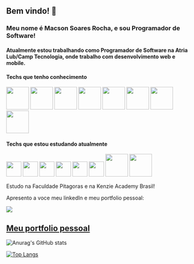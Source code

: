 ## Bem vindo! 👋


### Meu nome é Macson Soares Rocha, e sou Programador de Software!
#### Atualmente estou trabalhando como Programador de Software na Atria Lub/Camp Tecnologia, onde trabalho com desenvolvimento web e mobile.

#### Techs que tenho conhecimento
<img src="https://cdn.jsdelivr.net/gh/devicons/devicon/icons/javascript/javascript-original.svg" width="60" height="60"/> <img src="https://cdn.jsdelivr.net/gh/devicons/devicon/icons/react/react-original-wordmark.svg" width="60" height="60"/>  <img src="https://cdn.jsdelivr.net/gh/devicons/devicon/icons/css3/css3-plain-wordmark.svg" width="60" height="60"/> <img src="https://cdn.jsdelivr.net/gh/devicons/devicon/icons/html5/html5-plain-wordmark.svg" width="60" height="60"/> <img src="https://cdn.worldvectorlogo.com/logos/styled-components-1.svg" width="60" height="60"/> <img src="https://cdn.jsdelivr.net/gh/devicons/devicon/icons/vuejs/vuejs-original.svg" width="60" height="60"/> <img src="https://cdn.jsdelivr.net/gh/devicons/devicon/icons/linux/linux-original.svg" width="60" height="60"/> <img src="https://cdn.jsdelivr.net/gh/devicons/devicon/icons/git/git-original-wordmark.svg" width="60" height="60"/>
          
#### Techs que estou estudando atualmente 
<img src="https://cdn.jsdelivr.net/gh/devicons/devicon/icons/nodejs/nodejs-original-wordmark.svg" width="40" height="40"/> <img src="https://cdn.jsdelivr.net/gh/devicons/devicon/icons/python/python-original-wordmark.svg" width="40" height="40"/>  <img src="https://cdn.jsdelivr.net/gh/devicons/devicon/icons/docker/docker-plain-wordmark.svg" width="40" height="40"/> <img src="https://cdn.jsdelivr.net/gh/devicons/devicon/icons/postgresql/postgresql-original-wordmark.svg" width="40" height="40"/> <img src="https://cdn.jsdelivr.net/gh/devicons/devicon/icons/mongodb/mongodb-plain-wordmark.svg" width="40" height="40"/> <img src="https://cdn.jsdelivr.net/gh/devicons/devicon/icons/typescript/typescript-original.svg" width="40" height="40"/> <img src="https://cdn.jsdelivr.net/gh/devicons/devicon/icons/php/php-original.svg" width="60" height="60"/> <img src="https://cdn.jsdelivr.net/gh/devicons/devicon/icons/laravel/laravel-plain-wordmark.svg" width="60" height="60"/>


Estudo na Faculdade Pitagoras e na Kenzie Academy Brasil!

Apresento a voce meu linkedIn e meu portfolio pessoal:


<a href="https://www.linkedin.com/in/macson-soares-dev" target="_blank"><img src="https://img.shields.io/badge/-LinkedIn-%230077B5?style=for-the-badge&logo=linkedin&logoColor=white" target="_blank"></a> 

## [Meu portfolio pessoal](https://meu-portfolio-swart.vercel.app/)



<!--
**maxdevsr/maxdevsr** is a ✨ _special_ ✨ repository because its `README.md` (this file) appears on your GitHub profile.

Here are some ideas to get you started:

- 🔭 I’m currently working on ...
- 🌱 I’m currently learning ...
- 👯 I’m looking to collaborate on ...
- 🤔 I’m looking for help with ...
- 💬 Ask me about ...
- 📫 How to reach me: ...
- 😄 Pronouns: ...
- ⚡ Fun fact: ...
-->

![Anurag's GitHub stats](https://github-readme-stats.vercel.app/api?username=maxdevsr&count_private=true)

[![Top Langs](https://github-readme-stats.vercel.app/api/top-langs/?username=maxdevsr&layout=compact)](https://github.com/anuraghazra/github-readme-stats)
